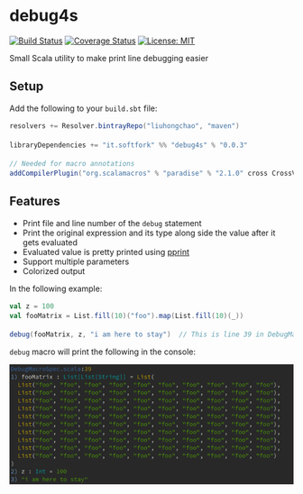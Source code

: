 debug4s
=======
[![Build Status](https://travis-ci.org/liuhongchao/debug4s.svg?branch=master)](https://travis-ci.org/liuhongchao/debug4s)
[![Coverage Status](https://coveralls.io/repos/github/liuhongchao/debug4s/badge.svg?branch=master)](https://coveralls.io/github/liuhongchao/debug4s?branch=master)
[![License: MIT](https://img.shields.io/badge/License-MIT-yellow.svg)](https://opensource.org/licenses/MIT)

Small Scala utility to make print line debugging easier

## Setup

Add the following to your `build.sbt` file:

```scala
resolvers += Resolver.bintrayRepo("liuhongchao", "maven")

libraryDependencies += "it.softfork" %% "debug4s" % "0.0.3"

// Needed for macro annotations
addCompilerPlugin("org.scalamacros" % "paradise" % "2.1.0" cross CrossVersion.full)
```

## Features

- Print file and line number of the `debug` statement
- Print the original expression and its type along side the value after it gets evaluated
- Evaluated value is pretty printed using [pprint](https://github.com/lihaoyi/PPrint)
- Support multiple parameters
- Colorized output

In the following example:

```scala
val z = 100
val fooMatrix = List.fill(10)("foo").map(List.fill(10)(_))

debug(fooMatrix, z, "i am here to stay")  // This is line 39 in DebugMacroSpec.scala
```

`debug` macro will print the following in the console:

![Alt text](/images/foomatrix-multi.png?raw=true)